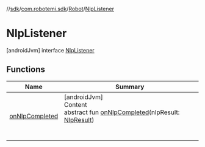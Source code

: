 //[sdk](../../../../index.md)/[com.robotemi.sdk](../../index.md)/[Robot](../index.md)/[NlpListener](index.md)



# NlpListener  
 [androidJvm] interface [NlpListener](index.md)   


## Functions  
  
|  Name |  Summary | 
|---|---|
| <a name="com.robotemi.sdk/Robot.NlpListener/onNlpCompleted/#com.robotemi.sdk.NlpResult/PointingToDeclaration/"></a>[onNlpCompleted](on-nlp-completed.md)| <a name="com.robotemi.sdk/Robot.NlpListener/onNlpCompleted/#com.robotemi.sdk.NlpResult/PointingToDeclaration/"></a>[androidJvm]  <br>Content  <br>abstract fun [onNlpCompleted](on-nlp-completed.md)(nlpResult: [NlpResult](../../-nlp-result/index.md))  <br><br><br>|

